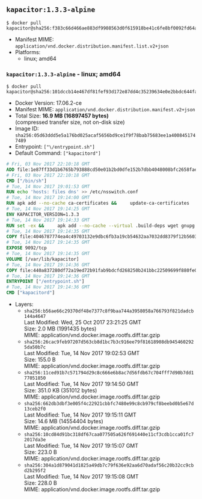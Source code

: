 ## `kapacitor:1.3.3-alpine`

```console
$ docker pull kapacitor@sha256:f383c66d466ae883df9908563d0f615918be41c6fe8bf0092fd64aa08adabe60
```

-	Manifest MIME: `application/vnd.docker.distribution.manifest.list.v2+json`
-	Platforms:
	-	linux; amd64

### `kapacitor:1.3.3-alpine` - linux; amd64

```console
$ docker pull kapacitor@sha256:101dccb14e467df81fef93d172e87dd4c35239634e0e2bbdc644fa74a6439708
```

-	Docker Version: 17.06.2-ce
-	Manifest MIME: `application/vnd.docker.distribution.manifest.v2+json`
-	Total Size: **16.9 MB (16897457 bytes)**  
	(compressed transfer size, not on-disk size)
-	Image ID: `sha256:05d63ddd5e5a176bd025acaf5656bd9ce1f9f78bab75683ee1a4008451747489`
-	Entrypoint: `["\/entrypoint.sh"]`
-	Default Command: `["kapacitord"]`

```dockerfile
# Fri, 03 Nov 2017 22:10:18 GMT
ADD file:1e87ff33d1b6765b793888cd50e01b2bd0dfe152b7dbb4048008bfc2658faea7 in / 
# Fri, 03 Nov 2017 22:10:18 GMT
CMD ["/bin/sh"]
# Tue, 14 Nov 2017 19:01:53 GMT
RUN echo 'hosts: files dns' >> /etc/nsswitch.conf
# Tue, 14 Nov 2017 19:14:00 GMT
RUN apk add --no-cache ca-certificates &&     update-ca-certificates
# Tue, 14 Nov 2017 19:14:25 GMT
ENV KAPACITOR_VERSION=1.3.3
# Tue, 14 Nov 2017 19:14:33 GMT
RUN set -ex &&     apk add --no-cache --virtual .build-deps wget gnupg tar &&     for key in         05CE15085FC09D18E99EFB22684A14CF2582E0C5 ;     do         gpg --keyserver ha.pool.sks-keyservers.net --recv-keys "$key" ||         gpg --keyserver pgp.mit.edu --recv-keys "$key" ||         gpg --keyserver keyserver.pgp.com --recv-keys "$key" ;     done &&     wget -q https://dl.influxdata.com/kapacitor/releases/kapacitor-${KAPACITOR_VERSION}-static_linux_amd64.tar.gz.asc &&     wget -q https://dl.influxdata.com/kapacitor/releases/kapacitor-${KAPACITOR_VERSION}-static_linux_amd64.tar.gz &&     gpg --batch --verify kapacitor-${KAPACITOR_VERSION}-static_linux_amd64.tar.gz.asc kapacitor-${KAPACITOR_VERSION}-static_linux_amd64.tar.gz &&     mkdir -p /usr/src &&     tar -C /usr/src -xzf kapacitor-${KAPACITOR_VERSION}-static_linux_amd64.tar.gz &&     rm -f /usr/src/kapacitor-*/kapacitor.conf &&     chmod +x /usr/src/kapacitor-*/* &&     cp -a /usr/src/kapacitor-*/* /usr/bin/ &&     rm -rf *.tar.gz* /usr/src /root/.gnupg &&     apk del .build-deps
# Tue, 14 Nov 2017 19:14:35 GMT
COPY file:4046787774ea4c49703132e9dbc6fb3a19cb54632aa7032dd8379f12b56034d9 in /etc/kapacitor/kapacitor.conf 
# Tue, 14 Nov 2017 19:14:35 GMT
EXPOSE 9092/tcp
# Tue, 14 Nov 2017 19:14:35 GMT
VOLUME [/var/lib/kapacitor]
# Tue, 14 Nov 2017 19:14:36 GMT
COPY file:440a837280df72a19ed72b91fab9bdcfd268250b241bbc22509699f880fe0d17 in /entrypoint.sh 
# Tue, 14 Nov 2017 19:14:36 GMT
ENTRYPOINT ["/entrypoint.sh"]
# Tue, 14 Nov 2017 19:14:36 GMT
CMD ["kapacitord"]
```

-	Layers:
	-	`sha256:b56ae66c29370df48e7377c8f9baa744a3958058a766793f821dadcb144a4647`  
		Last Modified: Wed, 25 Oct 2017 23:21:25 GMT  
		Size: 2.0 MB (1991435 bytes)  
		MIME: application/vnd.docker.image.rootfs.diff.tar.gzip
	-	`sha256:26cac9feb97207d563cb8d1bc7b3c916ee79f81618908db9454602925da50b7c`  
		Last Modified: Tue, 14 Nov 2017 19:02:53 GMT  
		Size: 155.0 B  
		MIME: application/vnd.docker.image.rootfs.diff.tar.gzip
	-	`sha256:11ced91b7c571794d29c8c666e6b8ac7d56fdb67c704fff7d90b7dd177051850`  
		Last Modified: Tue, 14 Nov 2017 19:14:50 GMT  
		Size: 351.0 KB (351012 bytes)  
		MIME: application/vnd.docker.image.rootfs.diff.tar.gzip
	-	`sha256:662db3dbf3e005f4c22921cbbfc7480e99c8cb979cf8beebd0b5e67d13ceb2f0`  
		Last Modified: Tue, 14 Nov 2017 19:15:11 GMT  
		Size: 14.6 MB (14554404 bytes)  
		MIME: application/vnd.docker.image.rootfs.diff.tar.gzip
	-	`sha256:10cd84d91bc318df67caa077505a626f691440e11cf3cdb1cca01fc72017da3e`  
		Last Modified: Tue, 14 Nov 2017 19:15:07 GMT  
		Size: 223.0 B  
		MIME: application/vnd.docker.image.rootfs.diff.tar.gzip
	-	`sha256:304a1d879041d1825a49db7c79f636e92aa6d70adaf56c20b32cc9cbd2b295f2`  
		Last Modified: Tue, 14 Nov 2017 19:15:08 GMT  
		Size: 228.0 B  
		MIME: application/vnd.docker.image.rootfs.diff.tar.gzip
